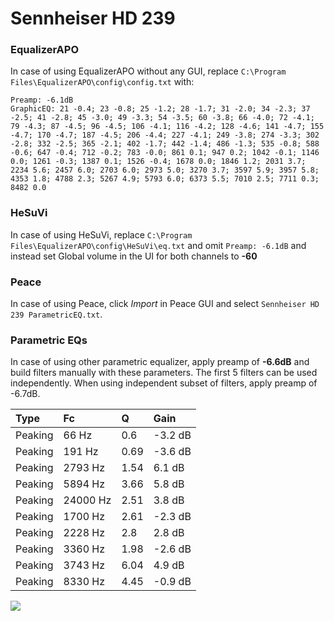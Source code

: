 # Sennheiser HD 239

### EqualizerAPO
In case of using EqualizerAPO without any GUI, replace `C:\Program Files\EqualizerAPO\config\config.txt`
with:
```
Preamp: -6.1dB
GraphicEQ: 21 -0.4; 23 -0.8; 25 -1.2; 28 -1.7; 31 -2.0; 34 -2.3; 37 -2.5; 41 -2.8; 45 -3.0; 49 -3.3; 54 -3.5; 60 -3.8; 66 -4.0; 72 -4.1; 79 -4.3; 87 -4.5; 96 -4.5; 106 -4.1; 116 -4.2; 128 -4.6; 141 -4.7; 155 -4.7; 170 -4.7; 187 -4.5; 206 -4.4; 227 -4.1; 249 -3.8; 274 -3.3; 302 -2.8; 332 -2.5; 365 -2.1; 402 -1.7; 442 -1.4; 486 -1.3; 535 -0.8; 588 -0.6; 647 -0.4; 712 -0.2; 783 -0.0; 861 0.1; 947 0.2; 1042 -0.1; 1146 0.0; 1261 -0.3; 1387 0.1; 1526 -0.4; 1678 0.0; 1846 1.2; 2031 3.7; 2234 5.6; 2457 6.0; 2703 6.0; 2973 5.0; 3270 3.7; 3597 5.9; 3957 5.8; 4353 1.8; 4788 2.3; 5267 4.9; 5793 6.0; 6373 5.5; 7010 2.5; 7711 0.3; 8482 0.0
```

### HeSuVi
In case of using HeSuVi, replace `C:\Program Files\EqualizerAPO\config\HeSuVi\eq.txt` and omit `Preamp:
-6.1dB` and instead set Global volume in the UI for both channels to **-60**

### Peace
In case of using Peace, click *Import* in Peace GUI and select `Sennheiser HD 239 ParametricEQ.txt`.

### Parametric EQs
In case of using other parametric equalizer, apply preamp of **-6.6dB** and build filters manually
with these parameters. The first 5 filters can be used independently.
When using independent subset of filters, apply preamp of -6.7dB.

| Type    | Fc       |    Q | Gain    |
|:--------|:---------|:-----|:--------|
| Peaking | 66 Hz    | 0.6  | -3.2 dB |
| Peaking | 191 Hz   | 0.69 | -3.6 dB |
| Peaking | 2793 Hz  | 1.54 | 6.1 dB  |
| Peaking | 5894 Hz  | 3.66 | 5.8 dB  |
| Peaking | 24000 Hz | 2.51 | 3.8 dB  |
| Peaking | 1700 Hz  | 2.61 | -2.3 dB |
| Peaking | 2228 Hz  | 2.8  | 2.8 dB  |
| Peaking | 3360 Hz  | 1.98 | -2.6 dB |
| Peaking | 3743 Hz  | 6.04 | 4.9 dB  |
| Peaking | 8330 Hz  | 4.45 | -0.9 dB |

![](https://raw.githubusercontent.com/jaakkopasanen/AutoEq/master/results/headphonecom/sbaf-serious/Sennheiser%20HD%20239/Sennheiser%20HD%20239.png)